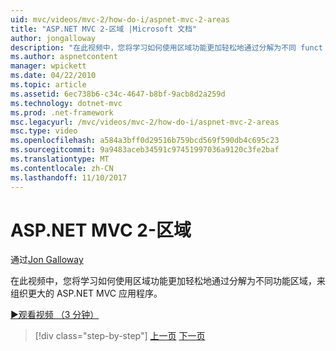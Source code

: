 ```yaml
---
uid: mvc/videos/mvc-2/how-do-i/aspnet-mvc-2-areas
title: "ASP.NET MVC 2-区域 |Microsoft 文档"
author: jongalloway
description: "在此视频中，您将学习如何使用区域功能更加轻松地通过分解为不同 funct 组织更大的 ASP.NET MVC 应用程序..."
ms.author: aspnetcontent
manager: wpickett
ms.date: 04/22/2010
ms.topic: article
ms.assetid: 6ec738b6-c34c-4647-b8bf-9acb8d2a259d
ms.technology: dotnet-mvc
ms.prod: .net-framework
msc.legacyurl: /mvc/videos/mvc-2/how-do-i/aspnet-mvc-2-areas
msc.type: video
ms.openlocfilehash: a584a3bff0d29516b759bcd569f590db4c695c23
ms.sourcegitcommit: 9a9483aceb34591c97451997036a9120c3fe2baf
ms.translationtype: MT
ms.contentlocale: zh-CN
ms.lasthandoff: 11/10/2017
---
```

<a name="aspnet-mvc-2---areas"></a>ASP.NET MVC 2-区域
====================
通过[Jon Galloway](https://github.com/jongalloway)

在此视频中，您将学习如何使用区域功能更加轻松地通过分解为不同功能区域，来组织更大的 ASP.NET MVC 应用程序。

[&#9654;观看视频 （3 分钟）](https://channel9.msdn.com/Blogs/ASP-NET-Site-Videos/aspnet-mvc-2-areas)

>[!div class="step-by-step"]
[上一页](mvc2-template-customization.md)
[下一页](aspnet-mvc-2-render-action.md)
